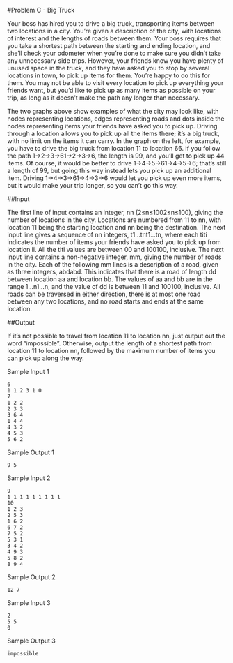 #Problem C - Big Truck

Your boss has hired you to drive a big truck, transporting items between two locations in a city. You’re given a description of the city, with locations of interest and the lengths of roads between them. Your boss requires that you take a shortest path between the starting and ending location, and she’ll check your odometer when you’re done to make sure you didn’t take any unnecessary side trips. However, your friends know you have plenty of unused space in the truck, and they have asked you to stop by several locations in town, to pick up items for them. You’re happy to do this for them. You may not be able to visit every location to pick up everything your friends want, but you’d like to pick up as many items as possible on your trip, as long as it doesn’t make the path any longer than necessary.

The two graphs above show examples of what the city may look like, with nodes representing locations, edges representing roads and dots inside the nodes representing items your friends have asked you to pick up. Driving through a location allows you to pick up all the items there; it’s a big truck, with no limit on the items it can carry. In the graph on the left, for example, you have to drive the big truck from location 11 to location 66. If you follow the path 1→2→3→61→2→3→6, the length is 99, and you’ll get to pick up 44 items. Of course, it would be better to drive 1→4→5→61→4→5→6; that’s still a length of 99, but going this way instead lets you pick up an additional item. Driving 1→4→3→61→4→3→6 would let you pick up even more items, but it would make your trip longer, so you can’t go this way.

##Input

The first line of input contains an integer, nn (2≤n≤1002≤n≤100), giving the number of locations in the city. Locations are numbered from 11 to nn, with location 11 being the starting location and nn being the destination. The next input line gives a sequence of nn integers, t1…tnt1…tn, where each titi indicates the number of items your friends have asked you to pick up from location ii. All the titi values are between 00 and 100100, inclusive. The next input line contains a non-negative integer, mm, giving the number of roads in the city. Each of the following mm lines is a description of a road, given as three integers, abdabd. This indicates that there is a road of length dd between location aa and location bb. The values of aa and bb are in the range 1…n1…n, and the value of dd is between 11 and 100100, inclusive. All roads can be traversed in either direction, there is at most one road between any two locations, and no road starts and ends at the same location.

##Output

If it’s not possible to travel from location 11 to location nn, just output out the word “impossible”. Otherwise, output the length of a shortest path from location 11 to location nn, followed by the maximum number of items you can pick up along the way.

Sample Input 1	
~~~~
6
1 1 2 3 1 0
7
1 2 2
2 3 3
3 6 4
1 4 4
4 3 2
4 5 3
5 6 2
~~~~

Sample Output 1
~~~~
9 5
~~~~

Sample Input 2
~~~~
9
1 1 1 1 1 1 1 1 1
10
1 2 3
2 5 3
1 6 2
6 7 2
7 5 2
5 3 1
3 4 2
4 9 3
5 8 2
8 9 4
~~~~

Sample Output 2
~~~~
12 7
~~~~

Sample Input 3	
~~~~
2
5 5
0
~~~~

Sample Output 3
~~~~
impossible
~~~~
